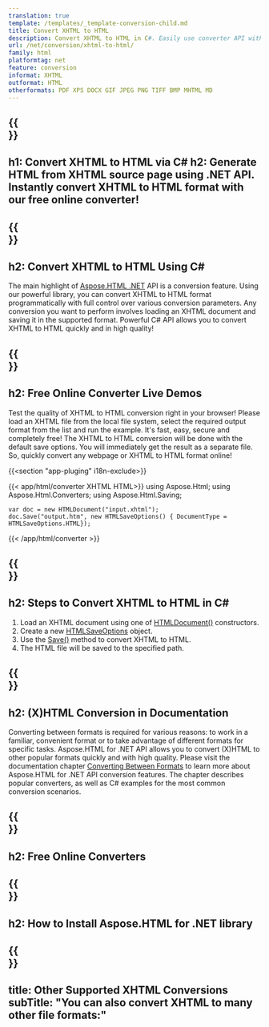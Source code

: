 ```yaml
---
translation: true
template: /templates/_template-conversion-child.md
title: Convert XHTML to HTML
description: Convert XHTML to HTML in C#. Easily use converter API within ASP.NET or any .NET application. Try online XHTML to HTML Converter for free!
url: /net/conversion/xhtml-to-html/
family: html
platformtag: net
feature: conversion
informat: XHTML
outformat: HTML
otherformats: PDF XPS DOCX GIF JPEG PNG TIFF BMP MHTML MD 
---
```


{{<section banner>}}
---
h1: Convert XHTML to HTML via C#
h2: Generate HTML from XHTML source page using .NET API. Instantly convert XHTML to HTML format with our free online converter!
---

{{<section overview>}}
---
h2: Convert XHTML to HTML Using C#
---

The main highlight of [Aspose.HTML .NET](https://products.aspose.com/html/{{lang.url-fragment}}net/) API is a conversion feature. Using our powerful library, you can convert XHTML to HTML format programmatically with full control over various conversion parameters. Any conversion you want to perform involves loading an XHTML document and saving it in the supported format. Powerful C# API allows you to convert XHTML to HTML quickly and in high quality!

{{<section demos>}}
---
h2: Free Online Converter Live Demos
---

Test the quality of XHTML to HTML conversion right in your browser! Please load an XHTML file from the local file system, select the required output format from the list and run the example. It's fast, easy, secure and completely free! The XHTML to HTML conversion will be done with the default save options. You will immediately get the result as a separate file. So, quickly convert any webpage or XHTML to HTML format online!

{{<section "app-pluging" i18n-exclude>}}

{{< app/html/converter XHTML HTML>}}
using Aspose.Html;
using Aspose.Html.Converters;
using Aspose.Html.Saving;

    var doc = new HTMLDocument("input.xhtml");
    doc.Save("output.htm", new HTMLSaveOptions() { DocumentType = HTMLSaveOptions.HTML});

{{< /app/html/converter >}}

{{<section steps>}}
---
h2: Steps to Convert XHTML to HTML in C#
---

1. Load an XHTML document using one of [HTMLDocument()](https://reference.aspose.com/html/net/aspose.html/htmldocument/) constructors.
1. Create a new [HTMLSaveOptions](https://reference.aspose.com/html/net/aspose.html.saving/htmlsaveoptions/) object.
1. Use the [Save()](https://reference.aspose.com/html/net/aspose.html/htmldocument/save/) method to convert XHTML to HTML.
1. The HTML file will be saved to the specified path.

{{<section documentation>}}
---
h2: (X)HTML Conversion in Documentation
---

Converting between formats is required for various reasons: to work in a familiar, convenient format or to take advantage of different formats for specific tasks. Aspose.HTML for .NET API allows you to convert (X)HTML to other popular formats quickly and with high quality. Please visit the documentation chapter <a href="https://docs.aspose.com/html/net/converting-between-formats/" target="_blank">Converting Between Formats</a> to learn more about Aspose.HTML for .NET API conversion features. The chapter describes popular converters, as well as C# examples for the most common conversion scenarios.

{{<section online-converters>}}
---
h2: Free Online Converters
---

{{<section get-started>}}
---
h2: How to Install Aspose.HTML for .NET library
---

{{<section other-conversions>}}
---
title: Other Supported XHTML Conversions
subTitle: "You can also convert XHTML to many other file formats:"
---